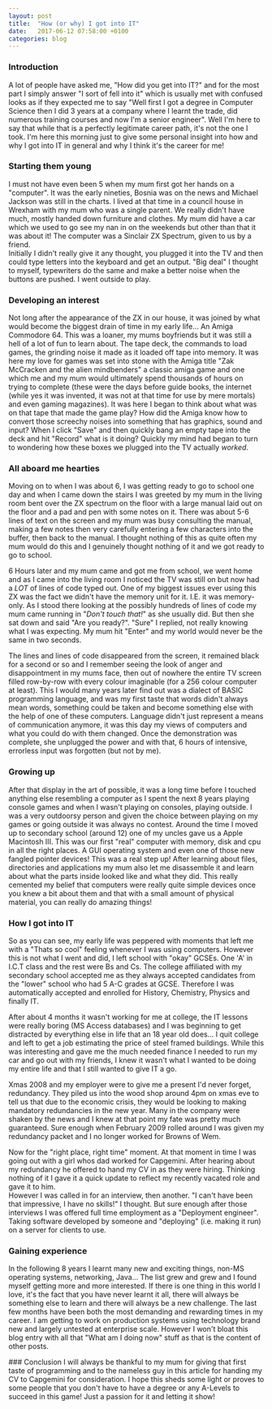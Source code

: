 ```yaml
---
layout: post
title:  "How (or why) I got into IT"
date:   2017-06-12 07:58:00 +0100
categories: blog
---
```

### Introduction
A lot of people have asked me, "How did you get into IT?" and for the most part
I simply answer "I sort of fell into it" which is usually met with confused looks
as if they expected me to say "Well first I got a degree in Computer Science then
I did 3 years at a company where I learnt the trade, did numerous training courses
and now I'm a senior engineer".  Well I'm here to say that while that is a perfectly
legitimate career path, it's not the one I took.  I'm here this morning just to
give some personal insight into how and why I got into IT in general and why I think
it's the career for me!

### Starting them young
I must not have even been 5 when my mum first got her hands on a "computer".  It was
the early nineties, Bosnia was on the news and Michael Jackson was still in the charts.
I lived at that time in a council house in Wrexham with my mum who was a single parent.
We really didn't have much, mostly handed down furniture and clothes.  My mum did have
a car which we used to go see my nan in on the weekends but other than that it was
about it!  The computer was a Sinclair ZX Spectrum, given to us by a friend.  
Initially I didn't really give it any thought, you plugged it into the TV and then
could type letters into the keyboard and get an output.  "Big deal" I thought to
myself, typewriters do the same and make a better noise when the buttons are pushed.
I went outside to play.

### Developing an interest
Not long after the appearance of the ZX in our house, it was joined by what would
become the biggest drain of time in my early life... An Amiga Commodore 64.
This was a loaner, my mums boyfriends but it was still a hell of a lot of fun to
learn about.  The tape deck, the commands to load games, the grinding noise it
made as it loaded off tape into memory.  It was here my love for games was set
into stone with the Amiga title "Zak McCracken and the alien mindbenders" a classic
amiga game and one which me and my mum would ultimately spend thousands of hours
on trying to complete (these were the days before guide books, the internet
  (while yes it was invented, it was not at that time for use by mere mortals) and
even gaming magazines).  It was here I began to think about what was on that tape
that made the game play?  How did the Amiga know how to convert those screechy
noises into something that has graphics, sound and input?  When I click "Save" and
then quickly bang an empty tape into the deck and hit "Record" what is it doing?
Quickly my mind had began to turn to wondering how these boxes we plugged into the TV actually _worked_.  

### All aboard me hearties
Moving on to when I was about 6, I was getting ready to go to school one day and
when I came down the stairs I was greeted by my mum in the living room bent over
the ZX spectrum on the floor with a large manual laid out on the floor and a pad
and pen with some notes on it.  There was about 5-6 lines of text on the screen
and my mum was busy consulting the manual, making a few notes then very carefully
entering a few characters into the buffer, then back to the manual.  I thought
nothing of this as quite often my mum would do this and I genuinely thought nothing
of it and we got ready to go to school.

6 Hours later and my mum came and got me from school, we went home and as I came
into the living room I noticed the TV was still on but now had a *LOT* of lines of
code typed out.  One of my biggest issues ever using this ZX was the fact we didn't
have the memory unit for it.  I.E. it was memory-only.  As I stood there looking
at the possibly hundreds of lines of code my mum came running in "_Don't touch that!_" as she usually did.  But then she sat down and said "Are you ready?".  "Sure"
I replied, not really knowing what I was expecting.  My mum hit "Enter" and my world
would never be the same in two seconds.  

The lines and lines of code disappeared from the screen, it remained black for a
second or so and I remember seeing the look of anger and disappointment in my mums
face, then out of nowhere the entire TV screen filled row-by-row with every colour
imaginable (for a 256 colour computer at least). This I would many years later find
out was a dialect of BASIC programming language, and was my first taste that
words didn't always mean words, something could be taken and become something else
with the help of one of these computers.  Language didn't just represent a means
of communication anymore, it was this day my views of computers and what you could
do with them changed.  Once the demonstration was complete, she unplugged the power
and with that, 6 hours of intensive, errorless input was forgotten (but not by me).

### Growing up
After that display in the art of possible, it was a long time before I touched
anything else resembling a computer as I spent the next 8 years playing
console games and when I wasn't playing on consoles, playing outside.  I was a very
outdoorsy person and given the choice between playing on my games or going outside
it was always no contest.  Around the time I moved up to secondary school (around 12)
one of my uncles gave us a Apple Macintosh III.  This was our first "real" computer
with memory, disk and cpu in all the right places.  A GUI operating system and
even one of those new fangled pointer devices!  This was a real step up!  After
learning about files, directories and applications my mum also let me disassemble
it and learn about what the parts inside looked like and what they did.  This really
cemented my belief that computers were really quite simple devices once you knew
a bit about them and that with a small amount of physical material, you can really
do amazing things!

### How I got into IT
So as you can see, my early life was peppered with moments that left me with a
"Thats so cool" feeling whenever I was using computers. However this is not what
I went and did, I left school with "okay" GCSEs.  One 'A' in I.C.T class and the
rest were Bs and Cs.  The college affiliated with my secondary school accepted me
as they always accepted candidates from the "lower" school who had 5 A-C grades
at GCSE.  Therefore I was automatically accepted and enrolled for History, Chemistry,
Physics and finally IT.

After about 4 months it wasn't working for me at college, the IT lessons were really
boring (MS Access databases) and I was beginning to get distracted by everything
else in life that an 18 year old does... I quit college and left to get a job
estimating the price of steel framed buildings.  While this was interesting and
gave me the much needed finance I needed to run my car and go out with my friends,
I knew it wasn't what I wanted to be doing my entire life and that I still wanted
to give IT a go.

Xmas 2008 and my employer were to give me a present I'd never forget, redundancy.
They piled us into the wood shop around 4pm on xmas eve to tell us that due to the
economic crisis, they would be looking to making mandatory redundancies in the new
year.  Many in the company were shaken by the news and I knew at that point my fate
was pretty much guaranteed.  Sure enough when February 2009 rolled around I was
given my redundancy packet and I no longer worked for Browns of Wem.

Now for the "right place, right time" moment.  At that moment in time I was going
out with a girl whos dad worked for Capgemini.  After hearing about my
redundancy he offered to hand my CV in as they were hiring.  Thinking nothing of
it I gave it a quick update to reflect my recently vacated role and gave it to him.  
However I was called in for an interview, then another.  "I can't have been that
impressive, I have no skills!" I thought.  But sure enough after those interviews
I was offered full time employment as a "Deployment engineer".  Taking software
developed by someone and "deploying" (i.e. making it run) on a server for clients
to use.  

### Gaining experience
In the following 8 years I learnt many new and exciting things, non-MS operating
systems, networking, Java... The list grew and grew and I found myself getting
more and more interested.  If there is one thing in this world I love, it's the
fact that you have never learnt it all, there will always be something else to learn
and there will always be a new challenge.  The last few months have been both the most
demanding and rewarding times in my career.  I am getting to work on production
systems using technology brand new and largely untested at enterprise scale.  However
I won't bloat this blog entry with all that "What am I doing now" stuff as that
is the content of other posts.

### Conclusion
I will always be thankful to my mum for giving that first taste of programming
and to the nameless guy in this article for handing my CV to Capgemini for
consideration.  I hope this sheds some light or proves to some people that
you don't have to have a degree or any A-Levels to succeed in this game!  Just a
passion for it and letting it show!
